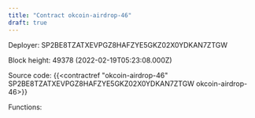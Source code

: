 ```yaml
---
title: "Contract okcoin-airdrop-46"
draft: true
---
```

Deployer: SP2BE8TZATXEVPGZ8HAFZYE5GKZ02X0YDKAN7ZTGW


 



Block height: 49378 (2022-02-19T05:23:08.000Z)

Source code: {{<contractref "okcoin-airdrop-46" SP2BE8TZATXEVPGZ8HAFZYE5GKZ02X0YDKAN7ZTGW okcoin-airdrop-46>}}

Functions:


